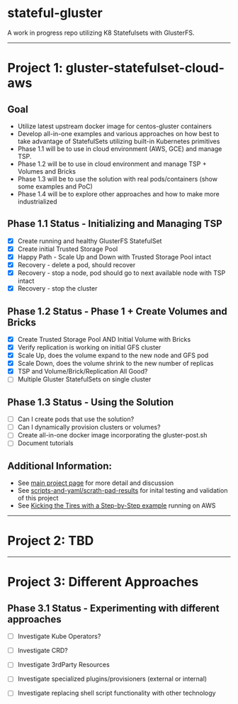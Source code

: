 # stateful-gluster
A work in progress repo utilizing K8 Statefulsets with GlusterFS.

---
# Project 1: gluster-statefulset-cloud-aws

## Goal
- Utilize latest upstream docker image for centos-gluster containers
- Develop all-in-one examples and various approaches on how best to take advantage of StatefulSets utilizing built-in Kubernetes primitives
- Phase 1.1 will be to use in cloud environment (AWS, GCE) and manage TSP.
- Phase 1.2 will be to use in cloud environment and manage TSP + Volumes and Bricks
- Phase 1.3 will be to use the solution with real pods/containers (show some examples and PoC)
- Phase 1.4 will be to explore other approaches and how to make more industrialized

## Phase 1.1 Status - Initializing and Managing TSP
- [x] Create running and healthy GlusterFS StatefulSet
- [x] Create initial Trusted Storage Pool
- [x] Happy Path - Scale Up and Down with Trusted Storage Pool intact
- [x] Recovery - delete a pod, should recover
- [x] Recovery - stop a node, pod should go to next available node with TSP intact
- [x] Recovery - stop the cluster

## Phase 1.2 Status - Phase 1 + Create Volumes and Bricks
- [x] Create Trusted Storage Pool AND Initial Volume with Bricks
- [x] Verify replication is working on initial GFS cluster
- [x] Scale Up, does the volume expand to the new node and GFS pod
- [x] Scale Down, does the volume shrink to the new number of replicas
- [x] TSP and Volume/Brick/Replication All Good?
- [ ] Multiple Gluster StatefulSets on single cluster

## Phase 1.3 Status - Using the Solution
- [ ] Can I create pods that use the solution?
- [ ] Can I dynamically provision clusters or volumes?
- [ ] Create all-in-one docker image incorporating the gluster-post.sh
- [ ] Document tutorials

## Additional Information:
- See [main project page](https://github.com/screeley44/stateful-gluster/tree/master/projects/gluster-statefulset-cloud-aws) for more detail and discussion
- See [scripts-and-yaml/scrath-pad-results](https://github.com/screeley44/stateful-gluster/tree/master/projects/gluster-statefulset-cloud-aws/scripts-and-yaml/scratch-pad-results) for inital testing and validation of this project
- See [Kicking the Tires with a Step-by-Step example](https://github.com/screeley44/stateful-gluster/tree/master/projects/gluster-statefulset-cloud-aws/examples/kicking-the-tires) running on AWS
---
# Project 2: TBD



---
# Project 3: Different Approaches

## Phase 3.1 Status - Experimenting with different approaches
- [ ] Investigate Kube Operators?
- [ ] Investigate CRD?
- [ ] Investigate 3rdParty Resources
- [ ] Investigate specialized plugins/provisioners (external or internal)
- [ ] Investigate replacing shell script functionality with other technology

 
